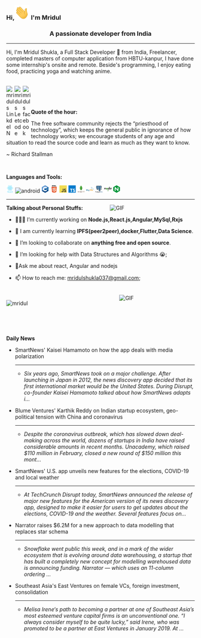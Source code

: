 ### Hi,<img src="https://raw.githubusercontent.com/ABSphreak/ABSphreak/master/gifs/Hi.gif" width="40px" /> I'm Mridul
<h3 align="center">A passionate developer from India</h3>

<hr/>

Hi, I'm Mridul Shukla, a Full Stack Developer 🚀 from India, Freelancer, completed masters of computer application from HBTU-kanpur,
I have done some internship's onsite and remote. Beside's programming, I enjoy eating food, practicing yoga and watching anime.

<br/>
<a href="https://www.linkedin.com/in/mridul-shukla-899123174/">
  <img align="left" alt="mriduls LinkdeIN" width="22px" src="https://cdn.jsdelivr.net/npm/simple-icons@v3/icons/linkedin.svg" />
</a>
<a href="https://leetcode.com/mridul37shukla/">
  <img align="left" alt="mriduls Leetcode" width="22px" src="https://cdn.jsdelivr.net/npm/simple-icons@v3/icons/leetcode.svg" />
</a>
<a href="https://www.facebook.com/mridul.shukla.524/">
  <img align="left" alt="mriduls facebook" width="22px" src="https://img.icons8.com/dusk/64/000000/facebook-new--v2.png" />
</a>
<br/>
<pre>

</pre>

**Quote of the hour:**

The free software community rejects the “priesthood of technology”, which keeps the general public in ignorance of how technology works; we encourage students of any age and situation to read the source code and learn as much as they want to know.

~ Richard Stallman
<pre>

</pre>
**Languages and Tools:**  

<p align="left"><img src="https://raw.githubusercontent.com/devicons/devicon/master/icons/react/react-original-wordmark.svg" alt="react" width="20" height="20"/> <img src="https://github.com/ReactiveX/rxjs/blob/master/docs_app/assets/Rx_Logo_S.png" alt="android" width="20" height="20"/> <img src="https://raw.githubusercontent.com/devicons/devicon/master/icons/cplusplus/cplusplus-original.svg" alt="cplusplus" width="20" height="20"/>   <img src="https://raw.githubusercontent.com/devicons/devicon/master/icons/html5/html5-original-wordmark.svg" alt="html5" width="20" height="20"/> <img src="https://raw.githubusercontent.com/devicons/devicon/master/icons/javascript/javascript-original.svg" alt="javascript" width="20" height="20"/> <img src="https://raw.githubusercontent.com/devicons/devicon/master/icons/typescript/typescript-original.svg" alt="typescript" width="20" height="20"/> <img src="https://raw.githubusercontent.com/devicons/devicon/master/icons/mongodb/mongodb-original-wordmark.svg" alt="mongodb" width="20" height="20"/> <img src="https://raw.githubusercontent.com/devicons/devicon/master/icons/mysql/mysql-original-wordmark.svg" alt="mysql" width="20" height="20"/> <img src="https://raw.githubusercontent.com/devicons/devicon/master/icons/postgresql/postgresql-original-wordmark.svg" alt="postgresql" width="20" height="20"/> <img src="https://raw.githubusercontent.com/devicons/devicon/master/icons/nodejs/nodejs-original-wordmark.svg" alt="nodejs" width="20" height="20"/> <img src="https://raw.githubusercontent.com/devicons/devicon/master/icons/nginx/nginx-original.svg" alt="nginx" width="20" height="20"/></p><p align="center"> 

<hr/>

<img align="right" alt="GIF"   width="45%" src="https://i.imgur.com/AfhCiQ7.gif"   />




**Talking about Personal Stuffs:**

- 👨🏽‍💻 I’m currently working on **Node.js,React.js,Angular,MySql,Rxjs**

- 🌱 I am currently learning **IPFS(peer2peer),docker,Flutter,Data Science**. 

- 👯 I’m looking to collaborate on **anything free and open source**.

- 🤔 I’m looking for help with Data Structures and Algorithms 😭;

- 💬Ask me about react, Angular and nodejs

- 📫 How to reach me: mridulshukla037@gmail.com;

 
<br/>
<img align="right" width="40%"  alt="GIF" src="https://media.giphy.com/media/836HiJc7pgzy8iNXCn/giphy.gif" />

<img align="left" width="55%"  src="https://github-readme-stats.vercel.app/api?username=mridul037&show_icons=true&hide_border=true" alt="mridul" /> </p>
<br/>
<br/>

<pre>


</pre>
**Daily News**
  - SmartNews' Kaisei Hamamoto on how the app deals with media polarization
     <hr/>
     
      - *Six years ago, SmartNews took on a major challenge. After launching in Japan in 2012, the news discovery app decided that its first international market would be the United States. During Disrupt, co-founder Kaisei Hamamoto talked about how SmartNews adapts i…*
     
  - Blume Ventures' Karthik Reddy on Indian startup ecosystem, geo-political tension with China and coronavirus
      <hr/>
      
      - *Despite the coronavirus outbreak, which has slowed down deal-making across the world, dozens of startups in India have raised considerable amounts in recent months. Unacademy, which raised $110 million in February, closed a new round of $150 million this mont…*
      
  - SmartNews' U.S. app unveils new features for the elections, COVID-19 and local weather
      <hr/>
      
      - *At TechCrunch Disrupt today, SmartNews announced the release of major new features for the American version of its news discovery app, designed to make it easier for users to get updates about the elections, COVID-19 and the weather. Several features focus on…*
      
  - Narrator raises $6.2M for a new approach to data modelling that replaces star schema
      <hr/>
      
      - *Snowflake went public this week, and in a mark of the wider ecosystem that is evolving around data warehousing, a startup that has built a completely new concept for modelling warehoused data is announcing funding. Narrator — which uses an 11-column ordering …*
       
  - Southeast Asia's East Ventures on female VCs, foreign investment, consolidation
      <hr/>
       
       - *Melisa Irene‘s path to becoming a partner at one of Southeast Asia’s most esteemed venture capital firms is an unconventional one. “I always consider myself to be quite lucky,” said Irene, who was promoted to be a partner at East Ventures in January 2019. At …*
      





